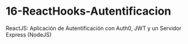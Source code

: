 # 16-ReactHooks-Autentificacion
ReactJS: Aplicación de Autentificación con Auth0, JWT y un Servidor Express (NodeJS)
